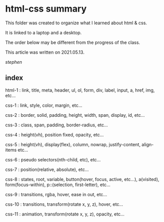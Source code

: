 # html-css summary

This folder was created to organize what I learned about html & css.

It is linked to a laptop and a desktop.

The order below may be different from the progress of the class.

This article was written on 2021.05.13.

_stephen_

## index

html-1 : link, title, meta, header, ul, ol, form, div, label, input, a, href, img, etc...

css-1 : link, style, color, margin, etc...

css-2 : border, solid, padding, height, width, span, display, id, etc...

css-3 : class, span, padding, border-radius, etc...

css-4 : height(vh), position fixed, opacity, etc...

css-5 : height(vh), display(flex), column, nowrap, justify-content, align-items etc...

css-6 : pseudo selectors(nth-child, etc), etc...

css-7 : position(relative, absolute), etc...

css-8 : states, root, variable, button(hover, focus, active, etc...), a(visited), form(focus-within), p::(selection, first-letter), etc...

css-9 : transitions, rgba, hover, ease in out, etc...

css-10 : transitions, transform(rotate x, y, z), hover, etc...

css-11 : animation, transform(rotate x, y, z), opacity, etc...
